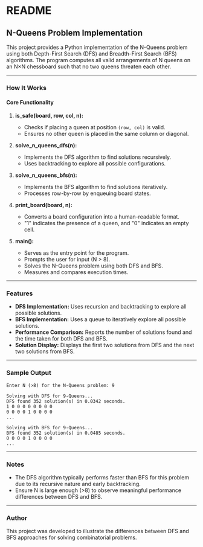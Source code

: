 
# README

## N-Queens Problem Implementation

This project provides a Python implementation of the N-Queens problem using both Depth-First Search (DFS) and Breadth-First Search (BFS) algorithms. The program computes all valid arrangements of N queens on an N×N chessboard such that no two queens threaten each other.

---

### How It Works

#### Core Functionality
1. **is_safe(board, row, col, n):**
   - Checks if placing a queen at position `(row, col)` is valid.
   - Ensures no other queen is placed in the same column or diagonal.

2. **solve_n_queens_dfs(n):**
   - Implements the DFS algorithm to find solutions recursively.
   - Uses backtracking to explore all possible configurations.

3. **solve_n_queens_bfs(n):**
   - Implements the BFS algorithm to find solutions iteratively.
   - Processes row-by-row by enqueuing board states.

4. **print_board(board, n):**
   - Converts a board configuration into a human-readable format.
   - "1" indicates the presence of a queen, and "0" indicates an empty cell.

5. **main():**
   - Serves as the entry point for the program.
   - Prompts the user for input (N > 8).
   - Solves the N-Queens problem using both DFS and BFS.
   - Measures and compares execution times.

---

### Features
- **DFS Implementation:** Uses recursion and backtracking to explore all possible solutions.
- **BFS Implementation:** Uses a queue to iteratively explore all possible solutions.
- **Performance Comparison:** Reports the number of solutions found and the time taken for both DFS and BFS.
- **Solution Display:** Displays the first two solutions from DFS and the next two solutions from BFS.

---

### Sample Output
```
Enter N (>8) for the N-Queens problem: 9

Solving with DFS for 9-Queens...
DFS found 352 solution(s) in 0.0342 seconds.
1 0 0 0 0 0 0 0 0
0 0 0 0 1 0 0 0 0
...

Solving with BFS for 9-Queens...
BFS found 352 solution(s) in 0.0485 seconds.
0 0 0 0 1 0 0 0 0
...
```

---

### Notes
- The DFS algorithm typically performs faster than BFS for this problem due to its recursive nature and early backtracking.
- Ensure N is large enough (>8) to observe meaningful performance differences between DFS and BFS.

---

### Author
This project was developed to illustrate the differences between DFS and BFS approaches for solving combinatorial problems.
